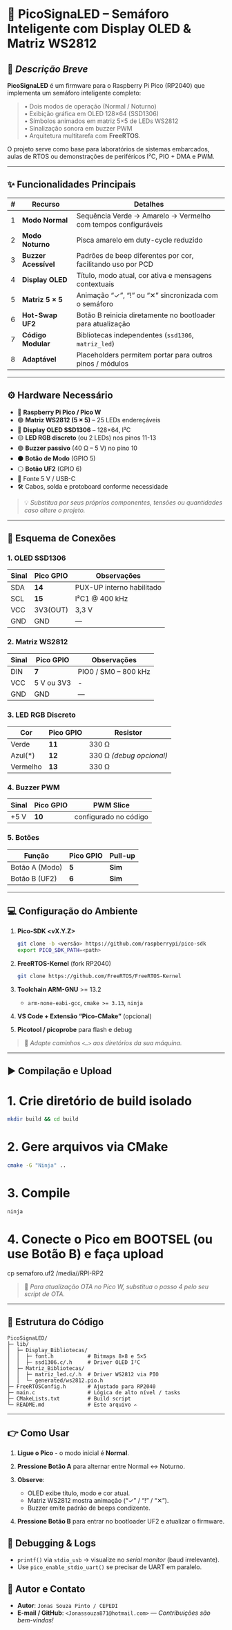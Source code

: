 # 🚦 **PicoSignaLED** – Semáforo Inteligente com Display OLED & Matriz WS2812

## 📘 *Descrição Breve*  
 **PicoSignaLED** é um firmware para o Raspberry Pi Pico (RP2040) que implementa um semáforo inteligente completo:  
> • Dois modos de operação (Normal / Noturno)  
> • Exibição gráfica em OLED 128×64 (SSD1306)  
> • Símbolos animados em matriz 5×5 de LEDs WS2812  
> • Sinalização sonora em buzzer PWM  
> • Arquitetura multitarefa com **FreeRTOS**.  

O projeto serve como base para laboratórios de sistemas embarcados, aulas de RTOS ou demonstrações de periféricos I²C, PIO + DMA e PWM.

---

## ✨ Funcionalidades Principais
| # | Recurso | Detalhes |
|---|---------|----------|
| 1 | **Modo Normal** | Sequência Verde → Amarelo → Vermelho com tempos configuráveis |
| 2 | **Modo Noturno** | Pisca amarelo em duty-cycle reduzido |
| 3 | **Buzzer Acessível** | Padrões de beep diferentes por cor, facilitando uso por PCD|
| 4 | **Display OLED** | Título, modo atual, cor ativa e mensagens contextuais |
| 5 | **Matriz 5 × 5** | Animação “✓”, “!” ou “✕” sincronizada com o semáforo |
| 6 | **Hot-Swap UF2** | Botão B reinicia diretamente no bootloader para atualização |
| 7 | **Código Modular** | Bibliotecas independentes (`ssd1306`, `matriz_led`) |
| 8 | **Adaptável** | Placeholders permitem portar para outros pinos / módulos |

---

## ⚙️ Hardware Necessário
- 🔴 **Raspberry Pi Pico / Pico W**  
- 🟢 **Matriz WS2812 (5 × 5)** – 25 LEDs endereçáveis  
- 🔵 **Display OLED SSD1306** – 128×64, I²C  
- 🟡 **LED RGB discreto** (ou 2 LEDs) nos pinos 11-13  
- 🟣 **Buzzer passivo** (40 Ω – 5 V) no pino 10  
- ⚫ **Botão de Modo** (GPIO 5)  
- ⚪ **Botão UF2** (GPIO 6)  
- 🔌 Fonte 5 V / USB-C  
- 🛠️ Cabos, solda e protoboard conforme necessidade  

> 💡 *Substitua por seus próprios componentes, tensões ou quantidades caso altere o projeto.*

---

## 🔌 Esquema de Conexões

### 1. OLED SSD1306
| Sinal | Pico GPIO | Observações |
|-------|-----------|-------------|
| SDA   | **14**    | PUX-UP interno habilitado |
| SCL   | **15**    | I²C1 @ 400 kHz |
| VCC   | 3V3(OUT)  | 3,3 V |
| GND   | GND       | — |

### 2. Matriz WS2812
| Sinal | Pico GPIO | Observações |
|-------|-----------|-------------|
| DIN   | **7**     | PIO0 / SM0 – 800 kHz |
| VCC   | 5 V ou 3V3| - |
| GND   | GND       | — |

### 3. LED RGB Discreto
| Cor | Pico GPIO | Resistor |
|-----|-----------|----------|
| Verde   | **11** | 330 Ω |
| Azul(*) | **12** | 330 Ω *(debug opcional)* |
| Vermelho| **13** | 330 Ω |

### 4. Buzzer PWM
| Sinal | Pico GPIO | PWM Slice |
|-------|-----------|-----------|
| +5 V  | **10**    | configurado no código |

### 5. Botões
| Função          | Pico GPIO | Pull-up |
|-----------------|-----------|---------|
| Botão A (Modo)  | **5**     | **Sim** |
| Botão B (UF2)   | **6**     | **Sim** |

---

## 💻 Configuração do Ambiente
1. **Pico-SDK <vX.Y.Z>**  
   ```bash
   git clone -b <versão> https://github.com/raspberrypi/pico-sdk
   export PICO_SDK_PATH=<path>


2. **FreeRTOS-Kernel** (fork RP2040)

   ```bash
   git clone https://github.com/FreeRTOS/FreeRTOS-Kernel
   ```
3. **Toolchain ARM-GNU** >= 13.2

   * `arm-none-eabi-gcc`, `cmake >= 3.13`, `ninja`
4. **VS Code + Extensão “Pico-CMake”** (opcional)
5. **Picotool / picoprobe** para flash e debug

> 📝 *Adapte caminhos `<…>` aos diretórios da sua máquina.*

---

## ▶️ Compilação e Upload


# 1. Crie diretório de build isolado
```bash
mkdir build && cd build
 ```

# 2. Gere arquivos via CMake
```bash
cmake -G "Ninja" ..
 ```
# 3. Compile
```bash
ninja
 ```
# 4. Conecte o Pico em BOOTSEL (ou use Botão B) e faça upload
cp semaforo.uf2 /media/<username>/RPI-RP2


> 🔄 *Para atualização OTA no Pico W, substitua o passo 4 pelo seu script de OTA.*

---

## 📁 Estrutura do Código

```
PicoSignaLED/
├─ lib/
│  ├─ Display_Bibliotecas/
│  │  ├─ font.h           # Bitmaps 8×8 e 5×5
│  │  ├─ ssd1306.c/.h     # Driver OLED I²C
│  ├─ Matriz_Bibliotecas/
│  │  ├─ matriz_led.c/.h  # Driver WS2812 via PIO
│  │  └─ generated/ws2812.pio.h
├─ FreeRTOSConfig.h       # Ajustado para RP2040
├─ main.c                 # Lógica de alto nível / tasks
├─ CMakeLists.txt         # Build script
└─ README.md              # Este arquivo ✍️
```

---

## 👉 Como Usar

1. **Ligue o Pico** - o modo inicial é **Normal**.
2. **Pressione Botão A** para alternar entre Normal ↔ Noturno.
3. **Observe**:

   * OLED exibe título, modo e cor atual.
   * Matriz WS2812 mostra animação (“✓” / “!” / “✕”).
   * Buzzer emite padrão de beeps condizente.
4. **Pressione Botão B** para entrar no bootloader UF2 e atualizar o firmware.


## 🐛 Debugging & Logs

* `printf()` via `stdio_usb` → visualize no *serial monitor* (baud irrelevante).
* Use `pico_enable_stdio_uart()` se precisar de UART em paralelo.

## 👤 Autor e Contato

* **Autor**: `Jonas Souza Pinto / CEPEDI`
* **E-mail / GitHub**: `<Jonassouza871@hotmail.com>` — *Contribuições são bem-vindas!*
